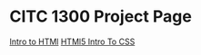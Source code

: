 # CITC 1300 Project Page

<a href="intro_to_html/index.html" target="_blank">Intro to HTMl</a>
<a href="HTML5_intro_CSS/index.html" target="_blank">HTMl5 Intro To CSS</a>